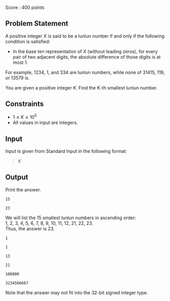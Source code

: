 Score : $400$ points

## Problem Statement

A positive integer $X$ is said to be a lunlun number if and only if the following condition is satisfied:

- In the base ten representation of $X$ (without leading zeros), for every pair of two adjacent digits, the absolute difference of those digits is at most $1$.

For example, $1234$, $1$, and $334$ are lunlun numbers, while none of $31415$, $119$, or $13579$ is.

You are given a positive integer $K$. Find the $K$-th smallest lunlun number.

## Constraints

- $1 \leq K \leq 10^5$
- All values in input are integers.

## Input

Input is given from Standard Input in the following format:

> $K$

## Output

Print the answer.

```input1
15
```

```output1
23
```

We will list the $15$ smallest lunlun numbers in ascending order:<br>
$1$,
$2$,
$3$,
$4$,
$5$,
$6$,
$7$,
$8$,
$9$,
$10$,
$11$,
$12$,
$21$,
$22$,
$23$.<br>
Thus, the answer is $23$.

```input2
1
```

```output2
1
```

```input3
13
```

```output3
21
```

```input4
100000
```

```output4
3234566667
```

Note that the answer may not fit into the $32$-bit signed integer type.